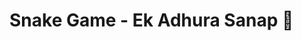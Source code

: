 # Snake Game - Ek Adhura Sanap 🐍
[1]: https://kuldeepmhaske.github.io/Snake_Game/  "Play This Game"
